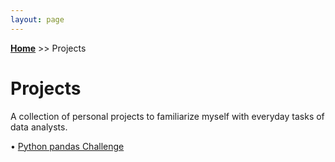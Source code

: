 ```yaml
---
layout: page
---
```

**[Home](https://xyjiang970.github.io/portfolio_site/)** >> Projects
# Projects
A collection of personal projects to familiarize myself with everyday tasks of data analysts.

• [Python pandas Challenge](https://xyjiang970.github.io/portfolio_site/projects/pandas_project_challenge/pandas.html)
